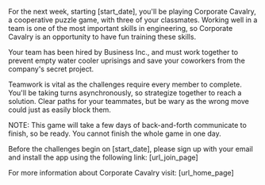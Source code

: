 For the next week, starting [start_date], you'll be playing Corporate Cavalry, a cooperative puzzle game, with three of your classmates. Working well in a team is one of the most important skills in engineering, so Corporate Cavalry is an opportunity to have fun training these skills.

Your team has been hired by Business Inc., and must work together to prevent empty water cooler uprisings and save your coworkers from the company's secret project.

Teamwork is vital as the challenges require every member to complete. You'll be taking turns asynchronously, so strategize together to reach a solution. Clear paths for your teammates, but be wary as the wrong move could just as easily block them.

NOTE: This game will take a few days of back-and-forth communicate to finish, so be ready. You cannot finish the whole game in one day.

Before the challenges begin on [start_date], please sign up with your email and install the app using the following link:
[url_join_page]

For more information about Corporate Cavalry visit:
[url_home_page]
